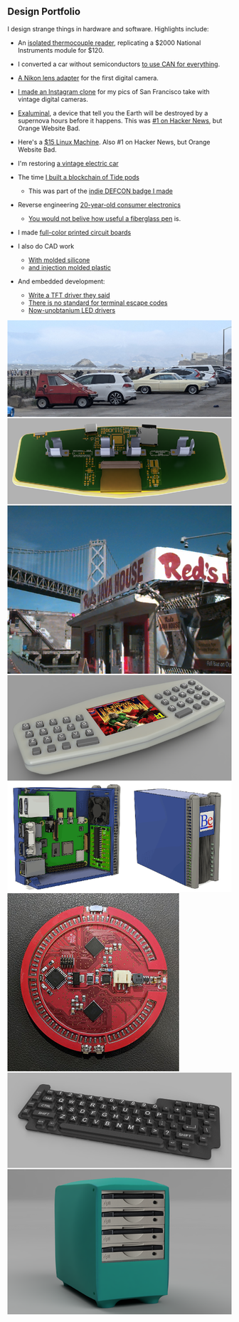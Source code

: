 ## Design Portfolio

I design strange things in hardware and software. Highlights include:

- An <a href="https://bbenchoff.github.io/pages/IsoTherm.html">isolated thermocouple reader</a>, replicating a $2000 National Instruments module for $120.

- I converted a car without semiconductors <a href="https://bbenchoff.github.io/pages/CANconversion.html">to use CAN for everything</a>.

- <a href="https://bbenchoff.github.io/pages/QuicktakeLens.html">A Nikon lens adapter</a> for the first digital camera.

- <a href="https://www.640by480.com/">I made an Instagram clone</a> for my pics of San Francisco take with vintage digital cameras.

- <a href="https://www.exaluminal.com/">Exaluminal</a>, a device that tell you the Earth will be destroyed by a supernova hours before it happens. This was <a href="https://news.ycombinator.com/item?id=31760485">#1 on Hacker News</a>, but Orange Website Bad.

- Here's a <a href="http://bbenchoff.github.io/pages/LinuxDevice.html">$15 Linux Machine</a>. Also #1 on Hacker News, but Orange Website Bad.

- I'm restoring <a href="https://bbenchoff.github.io/pages/Citicar.html">a vintage electric car</a>

- The time <a href="https://bbenchoff.github.io/pages/MrRobot.html">I built a blockchain of Tide pods</a>
	- This was part of the <a href="https://github.com/bbenchoff/MrRobotBadge">indie DEFCON badge I made</a>
- Reverse engineering <a href="https://bbenchoff.github.io/pages/atapi.html">20-year-old consumer electronics
	- You would not belive how useful a <a href="https://www.amazon.com/Pixiss-Fiberglass-5-inches-Corrosion-Electrical/dp/B07M94Y12J">fiberglass pen</a> is.
- I made <a href="https://bbenchoff.github.io/pages/colorPCB.html">full-color printed circuit boards</a>

- I also do CAD work
	- <a href="https://bbenchoff.github.io/pages/keyboard.html">With molded silicone</a>
	- <a href="https://bbenchoff.github.io/pages/Palmtop.html">and injection molded plastic</a>
- And embedded development:
	- <a href="https://bbenchoff.github.io/pages/NT35510.html">Write a TFT driver they said</a>
	- <a href="https://bbenchoff.github.io/pages/parser.html">There is no standard for terminal escape codes</a>
	- <a href="https://bbenchoff.github.io/pages/IS31FL3741.html">Now-unobtanium LED drivers</a>

![1980 Citicar](/images/Car/OceanBeach/Hero.jpg)
![Handheld Linux Thing](/images/SAB-4.png)
![Quicktake Camera Shot](/images/Quicktake.jpg)
![Handheld Linux Thing](/images/SAB.png)
![A BeBox](/images/BeBox-Small.png)
![RGB Gaming Coaster](/images/RGBGaming-small.jpg)
![Silicone Keyboard](/images/Keyboard-Small.png)
![Tower of Zip drives](/images/Zip-Small.png)








